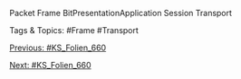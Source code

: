 Packet
Frame
BitPresentationApplication
Session
Transport

   Tags & Topics:
   #Frame
   #Transport

[Previous: #KS_Folien_660](KS_Folien_660.md)

[Next: #KS_Folien_660](KS_Folien_660.md)